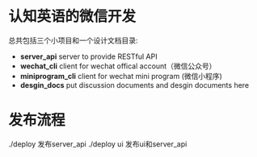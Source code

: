 # 认知英语的微信开发

总共包括三个小项目和一个设计文档目录:
- **server_api**  server to provide RESTful API
- **wechat_cli**  client for wechat offical account（微信公众号）
- **miniprogram_cli** client for wechat mini program (微信小程序)
- **desgin_docs** put discussion documents and desgin documents here

# 发布流程
./deploy  发布server_api
./deploy ui 发布ui和server_api
